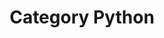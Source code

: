 ---
layout: category
title: "Category Python"
category: python
permalink: '/blogs/category/python'
---